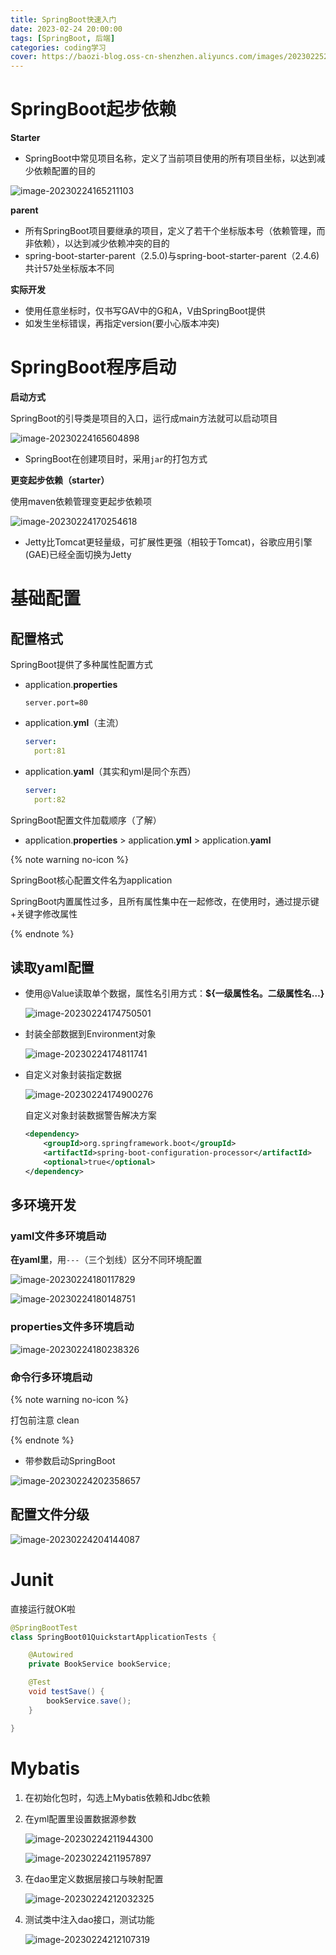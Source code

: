```yaml
---
title: SpringBoot快速入门
date: 2023-02-24 20:00:00
tags: [SpringBoot, 后端]
categories: coding学习
cover: https://baozi-blog.oss-cn-shenzhen.aliyuncs.com/images/202302252232426.jpg
---
```


# SpringBoot起步依赖

**Starter**

- SpringBoot中常见项目名称，定义了当前项目使用的所有项目坐标，以达到减少依赖配置的目的

![image-20230224165211103](https://baozi-blog.oss-cn-shenzhen.aliyuncs.com/images/202302241652310.png)

**parent**

- 所有SpringBoot项目要继承的项目，定义了若干个坐标版本号（依赖管理，而非依赖），以达到减少依赖冲突的目的
- spring-boot-starter-parent（2.5.0)与spring-boot-starter-parent（2.4.6)共计57处坐标版本不同

**实际开发**

- 使用任意坐标时，仅书写GAV中的G和A，V由SpringBoot提供
- 如发生坐标错误，再指定version(要小心版本冲突)

# SpringBoot程序启动

**启动方式**

SpringBoot的引导类是项目的入口，运行成main方法就可以启动项目

![image-20230224165604898](https://baozi-blog.oss-cn-shenzhen.aliyuncs.com/images/202302241656917.png)

- SpringBoot在创建项目时，采用`jar`的打包方式

**更变起步依赖（starter）**

使用maven依赖管理变更起步依赖项

![image-20230224170254618](https://baozi-blog.oss-cn-shenzhen.aliyuncs.com/images/202302241702635.png)

- Jetty比Tomcat更轻量级，可扩展性更强（相较于Tomcat)，谷歌应用引擎(GAE)已经全面切换为Jetty

# 基础配置

## 配置格式

SpringBoot提供了多种属性配置方式

- application.**properties**

  ```properties
  server.port=80
  ```

- application.**yml**（主流）

  ```yml
  server:
  	port:81
  ```

- application.**yaml**（其实和yml是同个东西）

  ```yaml
  server:
  	port:82
  ```

SpringBoot配置文件加载顺序（了解）

- application.**properties** > application.**yml** > application.**yaml**

{% note warning no-icon %}

SpringBoot核心配置文件名为application

SpringBoot内置属性过多，且所有属性集中在一起修改，在使用时，通过提示键+关键字修改属性

{% endnote %}

## 读取yaml配置

- 使用@Value读取单个数据，属性名引用方式：**${一级属性名。二级属性名…}**

  ![image-20230224174750501](https://baozi-blog.oss-cn-shenzhen.aliyuncs.com/images/202302241747544.png)

- 封装全部数据到Environment对象

  ![image-20230224174811741](https://baozi-blog.oss-cn-shenzhen.aliyuncs.com/images/202302241748763.png)

- 自定义对象封装指定数据

  ![image-20230224174900276](https://baozi-blog.oss-cn-shenzhen.aliyuncs.com/images/202302241749299.png)

  自定义对象封装数据警告解决方案

  ```xml
  <dependency>
      <groupId>org.springframework.boot</groupId>
      <artifactId>spring-boot-configuration-processor</artifactId>
      <optional>true</optional>
  </dependency>
  ```

## 多环境开发

### yaml文件多环境启动

**在yaml里**，用`---`（三个划线）区分不同环境配置

![image-20230224180117829](https://baozi-blog.oss-cn-shenzhen.aliyuncs.com/images/202302241801856.png)

![image-20230224180148751](https://baozi-blog.oss-cn-shenzhen.aliyuncs.com/images/202302241801786.png)

### properties文件多环境启动

![image-20230224180238326](https://baozi-blog.oss-cn-shenzhen.aliyuncs.com/images/202302241802363.png)

### 命令行多环境启动

{% note warning no-icon %}

打包前注意 clean

{% endnote %}

- 带参数启动SpringBoot

![image-20230224202358657](https://baozi-blog.oss-cn-shenzhen.aliyuncs.com/images/202302242023684.png)

## 配置文件分级

![image-20230224204144087](https://baozi-blog.oss-cn-shenzhen.aliyuncs.com/images/202302242041120.png)

# Junit

直接运行就OK啦

```java
@SpringBootTest
class SpringBoot01QuickstartApplicationTests {

    @Autowired
    private BookService bookService;

    @Test
    void testSave() {
        bookService.save();
    }

}
```

# Mybatis

1. 在初始化包时，勾选上Mybatis依赖和Jdbc依赖

2. 在yml配置里设置数据源参数

   ![image-20230224211944300](https://baozi-blog.oss-cn-shenzhen.aliyuncs.com/images/202302242119334.png)

   ![image-20230224211957897](https://baozi-blog.oss-cn-shenzhen.aliyuncs.com/images/202302242119923.png)

3. 在dao里定义数据层接口与映射配置

   ![image-20230224212032325](https://baozi-blog.oss-cn-shenzhen.aliyuncs.com/images/202302242120355.png)

4. 测试类中注入dao接口，测试功能

   ![image-20230224212107319](https://baozi-blog.oss-cn-shenzhen.aliyuncs.com/images/202302242121345.png)

   